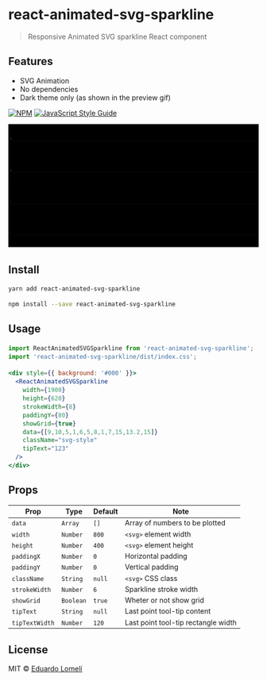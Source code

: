 # react-animated-svg-sparkline

> Responsive Animated SVG sparkline React component

## Features

- SVG Animation
- No dependencies
- Dark theme only (as shown in the preview gif)

[![NPM](https://img.shields.io/npm/v/react-animated-svg-sparkline.svg)](https://www.npmjs.com/package/react-animated-svg-sparkline) [![JavaScript Style Guide](https://img.shields.io/badge/code_style-standard-brightgreen.svg)](https://standardjs.com)

![React Animated SVG Sparkline](./preview.gif)

## Install

```bash
yarn add react-animated-svg-sparkline
```

```bash
npm install --save react-animated-svg-sparkline
```

## Usage

```jsx
import ReactAnimatedSVGSparkline from 'react-animated-svg-sparkline';
import 'react-animated-svg-sparkline/dist/index.css';

<div style={{ background: '#000' }}>
  <ReactAnimatedSVGSparkline
    width={1900}
    height={620}
    strokeWidth={8}
    paddingY={80}
    showGrid={true}
    data={[9,10,5,1,6,5,8,1,7,15,13.2,15]}
    className="svg-style"
    tipText="123"
  />
</div>
```

## Props

| Prop | Type | Default | Note |
|---|---|---|---|
| `data` | `Array` | `[]` | Array of numbers to be plotted |
| `width` | `Number` | `800` | `<svg>` element width |
| `height` | `Number` | `400` | `<svg>` element height |
| `paddingX` | `Number` | `0` | Horizontal padding |
| `paddingY` | `Number` | `0` | Vertical padding |
| `className` | `String` | `null` | `<svg>` CSS class |
| `strokeWidth` | `Number` | `6` | Sparkline stroke width |
| `showGrid` | `Boolean` | `true` | Wheter or not show grid |
| `tipText` | `String` | `null` | Last point tool-tip content |
| `tipTextWidth` | `Number` | `120` | Last point tool-tip rectangle width |

## License

MIT © [Eduardo Lomelí](https://github.com/eduardinni)
